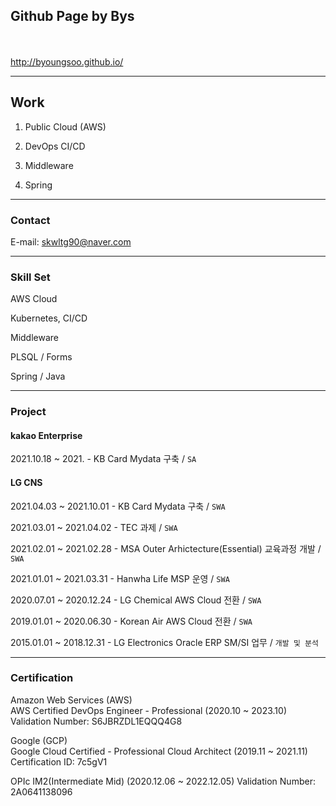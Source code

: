 ## **Github Page by Bys**  
<br><br>
http://byoungsoo.github.io/

            

---
## **Work**
1. Public Cloud (AWS)
   
2. DevOps CI/CD
   
3. Middleware

4. Spring


---
### **Contact**
E-mail: skwltg90@naver.com


---
### **Skill Set**  

AWS Cloud

Kubernetes, CI/CD

Middleware

PLSQL / Forms

Spring / Java


---
### **Project**  
#### **kakao Enterprise**
2021.10.18 ~ 2021. - KB Card Mydata 구축  / `SA`  

#### **LG CNS**
2021.04.03 ~ 2021.10.01 - KB Card Mydata 구축  / `SWA`  

2021.03.01 ~ 2021.04.02 - TEC 과제 / `SWA`  

2021.02.01 ~ 2021.02.28 - MSA Outer Arhictecture(Essential) 교육과정 개발 / `SWA`  

2021.01.01 ~ 2021.03.31 - Hanwha Life MSP 운영 / `SWA`  

2020.07.01 ~ 2020.12.24 - LG Chemical AWS Cloud 전환 / `SWA`  

2019.01.01 ~ 2020.06.30 - Korean Air AWS Cloud 전환 / `SWA`  

2015.01.01 ~ 2018.12.31 - LG Electronics Oracle ERP SM/SI 업무 / `개발 및 분석`  


---
### **Certification**  
Amazon Web Services (AWS)   
AWS Certified DevOps Engineer - Professional (2020.10 ~ 2023.10)  
Validation Number: S6JBRZDL1EQQQ4G8

Google (GCP)  
Google Cloud Certified - Professional Cloud Architect (2019.11 ~ 2021.11)  
Certification ID: 7c5gV1

OPIc
IM2(Intermediate Mid) (2020.12.06 ~ 2022.12.05)
Validation Number: 2A0641138096